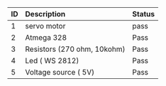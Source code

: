 | ID | Description | Status |
| ---|:------------|:-------|
| 1 | servo motor | pass |               |
| 2 | Atmega 328 | Pass |
| 3 | Resistors (270 ohm, 10kohm) | Pass |
| 4 | Led ( WS 2812) | Pass |
| 5 | Voltage source ( 5V) | Pass |
